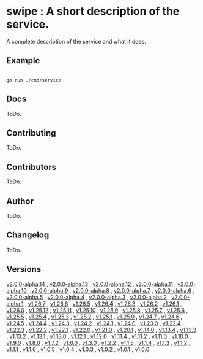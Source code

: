 # swipe : A short description of the service. <code></code>
A complete description of the service and what it does.

## Example

<code>
go run ./cmd/service
</code>

## Docs

ToDo.

## Contributing

ToDo.

## Contributors

ToDo.

## Author

ToDo.

## Changelog

ToDo.

## Versions

[v2.0.0-alpha.14](https://github.com/swipe-io/swipe/v2/fixtures/ServiceJSONRPCMulti/app/tree/v2.0.0-alpha.14)
, [v2.0.0-alpha.13](https://github.com/swipe-io/swipe/v2/fixtures/ServiceJSONRPCMulti/app/tree/v2.0.0-alpha.13)
, [v2.0.0-alpha.12](https://github.com/swipe-io/swipe/v2/fixtures/ServiceJSONRPCMulti/app/tree/v2.0.0-alpha.12)
, [v2.0.0-alpha.11](https://github.com/swipe-io/swipe/v2/fixtures/ServiceJSONRPCMulti/app/tree/v2.0.0-alpha.11)
, [v2.0.0-alpha.10](https://github.com/swipe-io/swipe/v2/fixtures/ServiceJSONRPCMulti/app/tree/v2.0.0-alpha.10)
, [v2.0.0-alpha.9](https://github.com/swipe-io/swipe/v2/fixtures/ServiceJSONRPCMulti/app/tree/v2.0.0-alpha.9)
, [v2.0.0-alpha.8](https://github.com/swipe-io/swipe/v2/fixtures/ServiceJSONRPCMulti/app/tree/v2.0.0-alpha.8)
, [v2.0.0-alpha.7](https://github.com/swipe-io/swipe/v2/fixtures/ServiceJSONRPCMulti/app/tree/v2.0.0-alpha.7)
, [v2.0.0-alpha.6](https://github.com/swipe-io/swipe/v2/fixtures/ServiceJSONRPCMulti/app/tree/v2.0.0-alpha.6)
, [v2.0.0-alpha.5](https://github.com/swipe-io/swipe/v2/fixtures/ServiceJSONRPCMulti/app/tree/v2.0.0-alpha.5)
, [v2.0.0-alpha.4](https://github.com/swipe-io/swipe/v2/fixtures/ServiceJSONRPCMulti/app/tree/v2.0.0-alpha.4)
, [v2.0.0-alpha.3](https://github.com/swipe-io/swipe/v2/fixtures/ServiceJSONRPCMulti/app/tree/v2.0.0-alpha.3)
, [v2.0.0-alpha.2](https://github.com/swipe-io/swipe/v2/fixtures/ServiceJSONRPCMulti/app/tree/v2.0.0-alpha.2)
, [v2.0.0-alpha.1](https://github.com/swipe-io/swipe/v2/fixtures/ServiceJSONRPCMulti/app/tree/v2.0.0-alpha.1)
, [v1.26.7](https://github.com/swipe-io/swipe/v2/fixtures/ServiceJSONRPCMulti/app/tree/v1.26.7)
, [v1.26.6](https://github.com/swipe-io/swipe/v2/fixtures/ServiceJSONRPCMulti/app/tree/v1.26.6)
, [v1.26.5](https://github.com/swipe-io/swipe/v2/fixtures/ServiceJSONRPCMulti/app/tree/v1.26.5)
, [v1.26.4](https://github.com/swipe-io/swipe/v2/fixtures/ServiceJSONRPCMulti/app/tree/v1.26.4)
, [v1.26.3](https://github.com/swipe-io/swipe/v2/fixtures/ServiceJSONRPCMulti/app/tree/v1.26.3)
, [v1.26.2](https://github.com/swipe-io/swipe/v2/fixtures/ServiceJSONRPCMulti/app/tree/v1.26.2)
, [v1.26.1](https://github.com/swipe-io/swipe/v2/fixtures/ServiceJSONRPCMulti/app/tree/v1.26.1)
, [v1.26.0](https://github.com/swipe-io/swipe/v2/fixtures/ServiceJSONRPCMulti/app/tree/v1.26.0)
, [v1.25.12](https://github.com/swipe-io/swipe/v2/fixtures/ServiceJSONRPCMulti/app/tree/v1.25.12)
, [v1.25.11](https://github.com/swipe-io/swipe/v2/fixtures/ServiceJSONRPCMulti/app/tree/v1.25.11)
, [v1.25.10](https://github.com/swipe-io/swipe/v2/fixtures/ServiceJSONRPCMulti/app/tree/v1.25.10)
, [v1.25.9](https://github.com/swipe-io/swipe/v2/fixtures/ServiceJSONRPCMulti/app/tree/v1.25.9)
, [v1.25.8](https://github.com/swipe-io/swipe/v2/fixtures/ServiceJSONRPCMulti/app/tree/v1.25.8)
, [v1.25.7](https://github.com/swipe-io/swipe/v2/fixtures/ServiceJSONRPCMulti/app/tree/v1.25.7)
, [v1.25.6](https://github.com/swipe-io/swipe/v2/fixtures/ServiceJSONRPCMulti/app/tree/v1.25.6)
, [v1.25.5](https://github.com/swipe-io/swipe/v2/fixtures/ServiceJSONRPCMulti/app/tree/v1.25.5)
, [v1.25.4](https://github.com/swipe-io/swipe/v2/fixtures/ServiceJSONRPCMulti/app/tree/v1.25.4)
, [v1.25.3](https://github.com/swipe-io/swipe/v2/fixtures/ServiceJSONRPCMulti/app/tree/v1.25.3)
, [v1.25.2](https://github.com/swipe-io/swipe/v2/fixtures/ServiceJSONRPCMulti/app/tree/v1.25.2)
, [v1.25.1](https://github.com/swipe-io/swipe/v2/fixtures/ServiceJSONRPCMulti/app/tree/v1.25.1)
, [v1.25.0](https://github.com/swipe-io/swipe/v2/fixtures/ServiceJSONRPCMulti/app/tree/v1.25.0)
, [v1.24.7](https://github.com/swipe-io/swipe/v2/fixtures/ServiceJSONRPCMulti/app/tree/v1.24.7)
, [v1.24.6](https://github.com/swipe-io/swipe/v2/fixtures/ServiceJSONRPCMulti/app/tree/v1.24.6)
, [v1.24.5](https://github.com/swipe-io/swipe/v2/fixtures/ServiceJSONRPCMulti/app/tree/v1.24.5)
, [v1.24.4](https://github.com/swipe-io/swipe/v2/fixtures/ServiceJSONRPCMulti/app/tree/v1.24.4)
, [v1.24.3](https://github.com/swipe-io/swipe/v2/fixtures/ServiceJSONRPCMulti/app/tree/v1.24.3)
, [v1.24.2](https://github.com/swipe-io/swipe/v2/fixtures/ServiceJSONRPCMulti/app/tree/v1.24.2)
, [v1.24.1](https://github.com/swipe-io/swipe/v2/fixtures/ServiceJSONRPCMulti/app/tree/v1.24.1)
, [v1.24.0](https://github.com/swipe-io/swipe/v2/fixtures/ServiceJSONRPCMulti/app/tree/v1.24.0)
, [v1.23.0](https://github.com/swipe-io/swipe/v2/fixtures/ServiceJSONRPCMulti/app/tree/v1.23.0)
, [v1.22.4](https://github.com/swipe-io/swipe/v2/fixtures/ServiceJSONRPCMulti/app/tree/v1.22.4)
, [v1.22.3](https://github.com/swipe-io/swipe/v2/fixtures/ServiceJSONRPCMulti/app/tree/v1.22.3)
, [v1.22.2](https://github.com/swipe-io/swipe/v2/fixtures/ServiceJSONRPCMulti/app/tree/v1.22.2)
, [v1.22.1](https://github.com/swipe-io/swipe/v2/fixtures/ServiceJSONRPCMulti/app/tree/v1.22.1)
, [v1.22.0](https://github.com/swipe-io/swipe/v2/fixtures/ServiceJSONRPCMulti/app/tree/v1.22.0)
, [v1.21.0](https://github.com/swipe-io/swipe/v2/fixtures/ServiceJSONRPCMulti/app/tree/v1.21.0)
, [v1.20.1](https://github.com/swipe-io/swipe/v2/fixtures/ServiceJSONRPCMulti/app/tree/v1.20.1)
, [v1.14.0](https://github.com/swipe-io/swipe/v2/fixtures/ServiceJSONRPCMulti/app/tree/v1.14.0)
, [v1.13.4](https://github.com/swipe-io/swipe/v2/fixtures/ServiceJSONRPCMulti/app/tree/v1.13.4)
, [v1.13.3](https://github.com/swipe-io/swipe/v2/fixtures/ServiceJSONRPCMulti/app/tree/v1.13.3)
, [v1.13.2](https://github.com/swipe-io/swipe/v2/fixtures/ServiceJSONRPCMulti/app/tree/v1.13.2)
, [v1.13.1](https://github.com/swipe-io/swipe/v2/fixtures/ServiceJSONRPCMulti/app/tree/v1.13.1)
, [v1.13.0](https://github.com/swipe-io/swipe/v2/fixtures/ServiceJSONRPCMulti/app/tree/v1.13.0)
, [v1.12.1](https://github.com/swipe-io/swipe/v2/fixtures/ServiceJSONRPCMulti/app/tree/v1.12.1)
, [v1.12.0](https://github.com/swipe-io/swipe/v2/fixtures/ServiceJSONRPCMulti/app/tree/v1.12.0)
, [v1.11.4](https://github.com/swipe-io/swipe/v2/fixtures/ServiceJSONRPCMulti/app/tree/v1.11.4)
, [v1.11.2](https://github.com/swipe-io/swipe/v2/fixtures/ServiceJSONRPCMulti/app/tree/v1.11.2)
, [v1.11.0](https://github.com/swipe-io/swipe/v2/fixtures/ServiceJSONRPCMulti/app/tree/v1.11.0)
, [v1.10.0](https://github.com/swipe-io/swipe/v2/fixtures/ServiceJSONRPCMulti/app/tree/v1.10.0)
, [v1.9.0](https://github.com/swipe-io/swipe/v2/fixtures/ServiceJSONRPCMulti/app/tree/v1.9.0)
, [v1.8.0](https://github.com/swipe-io/swipe/v2/fixtures/ServiceJSONRPCMulti/app/tree/v1.8.0)
, [v1.7.2](https://github.com/swipe-io/swipe/v2/fixtures/ServiceJSONRPCMulti/app/tree/v1.7.2)
, [v1.6.0](https://github.com/swipe-io/swipe/v2/fixtures/ServiceJSONRPCMulti/app/tree/v1.6.0)
, [v1.3.0](https://github.com/swipe-io/swipe/v2/fixtures/ServiceJSONRPCMulti/app/tree/v1.3.0)
, [v1.2.2](https://github.com/swipe-io/swipe/v2/fixtures/ServiceJSONRPCMulti/app/tree/v1.2.2)
, [v1.1.5](https://github.com/swipe-io/swipe/v2/fixtures/ServiceJSONRPCMulti/app/tree/v1.1.5)
, [v1.1.4](https://github.com/swipe-io/swipe/v2/fixtures/ServiceJSONRPCMulti/app/tree/v1.1.4)
, [v1.1.3](https://github.com/swipe-io/swipe/v2/fixtures/ServiceJSONRPCMulti/app/tree/v1.1.3)
, [v1.1.2](https://github.com/swipe-io/swipe/v2/fixtures/ServiceJSONRPCMulti/app/tree/v1.1.2)
, [v1.1.1](https://github.com/swipe-io/swipe/v2/fixtures/ServiceJSONRPCMulti/app/tree/v1.1.1)
, [v1.1.0](https://github.com/swipe-io/swipe/v2/fixtures/ServiceJSONRPCMulti/app/tree/v1.1.0)
, [v1.0.5](https://github.com/swipe-io/swipe/v2/fixtures/ServiceJSONRPCMulti/app/tree/v1.0.5)
, [v1.0.4](https://github.com/swipe-io/swipe/v2/fixtures/ServiceJSONRPCMulti/app/tree/v1.0.4)
, [v1.0.3](https://github.com/swipe-io/swipe/v2/fixtures/ServiceJSONRPCMulti/app/tree/v1.0.3)
, [v1.0.2](https://github.com/swipe-io/swipe/v2/fixtures/ServiceJSONRPCMulti/app/tree/v1.0.2)
, [v1.0.1](https://github.com/swipe-io/swipe/v2/fixtures/ServiceJSONRPCMulti/app/tree/v1.0.1)
, [v1.0.0](https://github.com/swipe-io/swipe/v2/fixtures/ServiceJSONRPCMulti/app/tree/v1.0.0)

